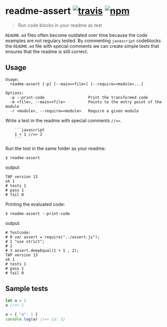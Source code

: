 # readme-assert [![travis][travis-image]][travis-url] [![npm][npm-image]][npm-url]
[travis-image]: https://img.shields.io/travis/laat/readme-assert.svg?style=flat
[travis-url]: https://travis-ci.org/laat/readme-assert
[npm-image]: https://img.shields.io/npm/v/readme-assert.svg?style=flat
[npm-url]: https://npmjs.org/package/readme-assert

> Run code blocks in your readme as test

`README.md` files often become outdated over time because the code
examples are not regulary tested. By commenting `javascript`
codeblocks the `README.md` file with special comments we can create
simple tests that ensures that the readme is still correct.

## Usage

```
Usage:
  readme-assert [-p] [--main=<file>] [--require=<module>...]

Options:
  -p --print-code                   Print the transformed code
  -m <file>, --main=<file>          Points to the entry point of the module
  -r <module>, --require=<module>   Require a given module
```

Write a test in the readme with special comments `//=>`.

~~~~
    ```javascript
    1 + 1 //=> 2
    ```
~~~~

Run the test in the same folder as your readme:

```
$ readme-assert
```

output:

```
TAP version 13
ok 1
# tests 1
# pass 1
# fail 0
```

Printing the evaluated code:

```
$ readme-assert --print-code
```

output:

```
# Testcode:
# 0 var assert = require("../assert.js");
# 1 "use strict";
# 2
# 3 assert.deepEqual(1 + 1 , 2);
TAP version 13
ok 1
# tests 1
# pass 1
# fail 0
```

## Sample tests

```javascript
let a = 1
a //=> 1
```

```javascript
a = { "a": 1 }
console.log(a) //=> {a: 1}
```
